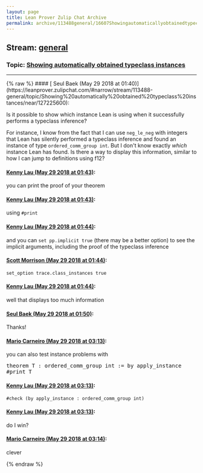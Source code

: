 ```yaml
---
layout: page
title: Lean Prover Zulip Chat Archive 
permalink: archive/113488general/16607Showingautomaticallyobtainedtypeclassinstances.html
---
```


## Stream: [general](https://leanprover-community.github.io/archive/113488general/index.html)
### Topic: [Showing automatically obtained typeclass instances](https://leanprover-community.github.io/archive/113488general/16607Showingautomaticallyobtainedtypeclassinstances.html)

---

<base href="https://leanprover.zulipchat.com">
{% raw %}
#### [ Seul Baek (May 29 2018 at 01:40)](https://leanprover.zulipchat.com/#narrow/stream/113488-general/topic/Showing%20automatically%20obtained%20typeclass%20instances/near/127225600):
<p>Is it possible to show which instance Lean is using when it successfully performs a typeclass inference? </p>
<p>For instance, I know from the fact that I can use <code>neg_le_neg</code> with integers that Lean has silently performed a typeclass inference and found an instance of type <code>ordered_comm_group int</code>. But I don't know exactly <em>which</em> instance Lean has found. Is there a way to display this information, similar to how I can jump to definitions using f12?</p>

#### [ Kenny Lau (May 29 2018 at 01:43)](https://leanprover.zulipchat.com/#narrow/stream/113488-general/topic/Showing%20automatically%20obtained%20typeclass%20instances/near/127225655):
<p>you can print the proof of your theorem</p>

#### [ Kenny Lau (May 29 2018 at 01:43)](https://leanprover.zulipchat.com/#narrow/stream/113488-general/topic/Showing%20automatically%20obtained%20typeclass%20instances/near/127225656):
<p>using <code>#print</code></p>

#### [ Kenny Lau (May 29 2018 at 01:44)](https://leanprover.zulipchat.com/#narrow/stream/113488-general/topic/Showing%20automatically%20obtained%20typeclass%20instances/near/127225695):
<p>and you can <code>set pp.implicit true</code> (there may be a better option) to see the implicit arguments, including the proof of the typeclass inference</p>

#### [ Scott Morrison (May 29 2018 at 01:44)](https://leanprover.zulipchat.com/#narrow/stream/113488-general/topic/Showing%20automatically%20obtained%20typeclass%20instances/near/127225696):
<p><code>set_option trace.class_instances true</code></p>

#### [ Kenny Lau (May 29 2018 at 01:44)](https://leanprover.zulipchat.com/#narrow/stream/113488-general/topic/Showing%20automatically%20obtained%20typeclass%20instances/near/127225699):
<p>well that displays too much information</p>

#### [ Seul Baek (May 29 2018 at 01:50)](https://leanprover.zulipchat.com/#narrow/stream/113488-general/topic/Showing%20automatically%20obtained%20typeclass%20instances/near/127225853):
<p>Thanks!</p>

#### [ Mario Carneiro (May 29 2018 at 03:13)](https://leanprover.zulipchat.com/#narrow/stream/113488-general/topic/Showing%20automatically%20obtained%20typeclass%20instances/near/127228102):
<p>you can also test instance problems with</p>
<div class="codehilite"><pre><span></span>theorem T : ordered_comm_group int := by apply_instance
#print T
</pre></div>

#### [ Kenny Lau (May 29 2018 at 03:13)](https://leanprover.zulipchat.com/#narrow/stream/113488-general/topic/Showing%20automatically%20obtained%20typeclass%20instances/near/127228104):
<p><code>#check (by apply_instance : ordered_comm_group int)</code></p>

#### [ Kenny Lau (May 29 2018 at 03:13)](https://leanprover.zulipchat.com/#narrow/stream/113488-general/topic/Showing%20automatically%20obtained%20typeclass%20instances/near/127228105):
<p>do I win?</p>

#### [ Mario Carneiro (May 29 2018 at 03:14)](https://leanprover.zulipchat.com/#narrow/stream/113488-general/topic/Showing%20automatically%20obtained%20typeclass%20instances/near/127228146):
<p>clever</p>


{% endraw %}
